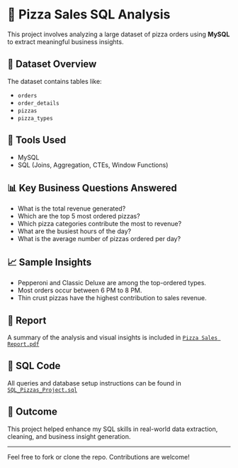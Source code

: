 # 🍕 Pizza Sales SQL Analysis

This project involves analyzing a large dataset of pizza orders using **MySQL** to extract meaningful business insights.

## 📁 Dataset Overview
The dataset contains tables like:
- `orders`
- `order_details`
- `pizzas`
- `pizza_types`

## 🔧 Tools Used
- MySQL
- SQL (Joins, Aggregation, CTEs, Window Functions)

## 📊 Key Business Questions Answered
- What is the total revenue generated?
- Which are the top 5 most ordered pizzas?
- Which pizza categories contribute the most to revenue?
- What are the busiest hours of the day?
- What is the average number of pizzas ordered per day?

## 📈 Sample Insights
- Pepperoni and Classic Deluxe are among the top-ordered types.
- Most orders occur between 6 PM to 8 PM.
- Thin crust pizzas have the highest contribution to sales revenue.

## 📄 Report
A summary of the analysis and visual insights is included in [`Pizza Sales Report.pdf`](./Pizza%20Sales%20Report.pdf)

## 📂 SQL Code
All queries and database setup instructions can be found in [`SQL_Pizzas_Project.sql`](./SQL_Pizzas_Project.sql)

## 🚀 Outcome
This project helped enhance my SQL skills in real-world data extraction, cleaning, and business insight generation.

---

Feel free to fork or clone the repo. Contributions are welcome!

